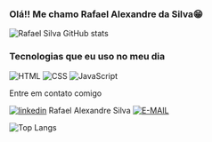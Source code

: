 ### Olá!! Me chamo Rafael Alexandre da Silva😁

![Rafael Silva GitHub stats](https://github-readme-stats.vercel.app/api?username=DevRafaSilva&show_icons=true&theme=radical)

### Tecnologias que eu uso no meu dia


![HTML](https://img.shields.io/badge/HTML5-E34F26?style=for-the-badge&logo=html5&logoColor=white)
![CSS](	https://img.shields.io/badge/CSS3-1572B6?style=for-the-badge&logo=css3&logoColor=white)
![JavaScript](https://img.shields.io/badge/JavaScript-F7DF1E?style=for-the-badge&logo=javascript&logoColor=black)

Entre em contato comigo

[![linkedin](https://img.shields.io/badge/LinkedIn-0077B5?style=for-the-badge&logo=linkedin&logoColor=white)](www.linkedin.com/in/devrafasilva)
Rafael Alexandre Silva
[![E-MAIL](https://img.shields.io/badge/Gmail-D14836?style=for-the-badge&logo=gmail&logoColor=white)](devrafasilva@gmail.com)

![Top Langs](https://github-readme-stats.vercel.app/api/top-langs/?username=DevRafaSilva&layout=compact)
